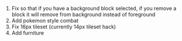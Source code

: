 1. Fix so that if you have a background block selected, if you remove a block it will remove from background instead of foreground
2. Add pokemon style combat
3. Fix 16px tileset (currently 14px tileset hack)
4. Add furniture